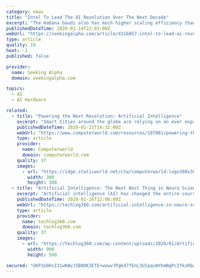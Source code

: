 ```yaml
---
category: news
title: "Intel To Lead The AI Revolution Over The Next Decade"
excerpt: "The Habana Gaudi also has much higher scaling efficiency than Nvidia via its Ethernet-based interconnect. Intel is also developing its own AI-infused GPUs: Ponte Vecchio GPU will feature a matrix engine that is akin to Nvidia's tensor cores. It will be Intel's 7nm lead product in the fourth quarter of 2021, which means that it should enjoy a ..."
publishedDateTime: 2020-01-14T22:03:00Z
webUrl: "https://seekingalpha.com/article/4316857-intel-to-lead-ai-revolution-over-next-decade"
type: article
quality: 19
heat: -1
published: false

provider:
  name: Seeking Alpha
  domain: seekingalpha.com

topics:
  - AI
  - AI Hardware

related:
  - title: "Powering the Next Revolution: Artificial Intelligence"
    excerpt: "Smart Cities around the globe are relying on an ever expanding deployment of IoT devices coupled with forthcoming 5G wireless infrastructure and edge computing to bring new levels of management, coordination, service and information to their citizenry. The complexity of the systems used to bring IoT, 5G, and edge computing together will be ..."
    publishedDateTime: 2020-01-21T14:32:00Z
    webUrl: "https://www.computerworld.com/resources/197081/powering-the-next-revolution-artificial-intelligence"
    type: article
    provider:
      name: Computerworld
      domain: computerworld.com
    quality: 37
    images:
      - url: "https://idge.staticworld.net/ctw/computerworld-logo300x300.png"
        width: 300
        height: 300
  - title: "Artificial Intelligence: The Next Best Thing in Neuro Sciences"
    excerpt: "Artificial intelligence (AI) has changed the entire course of the world. From simple tasks to the things which are beyond the limitations of humanity, it can do it all. Where AI has done wonders in all most all fields of life, it is now all set to revolutionize medical sciences and industry. There are a number diagnosis and treatments which ..."
    publishedDateTime: 2020-01-26T12:08:00Z
    webUrl: "https://techlog360.com/artificial-intelligence-in-neuro-sciences/"
    type: article
    provider:
      name: techlog360.com
      domain: techlog360.com
    quality: 37
    images:
      - url: "https://techlog360.com/wp-content/uploads/2020/01/Artificial-Intelligence-in-Neuro-Sciences.jpg"
        width: 900
        height: 500

secured: "GKP1G8HsI31wKWvJIB0DK3ETE+wxwv7Pg6d7fEnL3UIpqvWYhmNqPcIYkxRbg+mr2/E0ecKLCNvGPNCxmM8PIR2iwU4Y+95RHSRxgAdk8ihL6OKvuRivx2Q2J/zSjA/cfmNFFk3I7j1KZB32S11PWBXk39Bm2e4l4NRHj3vqpnLXoQy1nfaygetittCczWCF0wODbvwQmHYEVsPkWswzD++hIfiTTfVT84FQW3/X/Pb2qf8U1PU73k/M/NmJmvI7L6gz2hPJtM1lodVlWtEdVh82kT3JrGbs5GfYD1SKeXMkpBw0eJan0kBzj14W5yQBn2AwKHN1ePY+wFs0i5okZMt172Pr4U00LW9nxOXnL/1Asyn8q1jzBiyQ7Qpz20DhuzirqQosAE5WmOzy2HBFjCXU9+PCJdY1XjaPdqunRP2cw3c13FwgsRJ77JnjJIjW8YPrReXd9f0hcycUA0/LQ/AAWpWjNMC7f+JSyr/Db8k=;DGvtREDLzd+8gyog3N3fSQ=="
---
```


